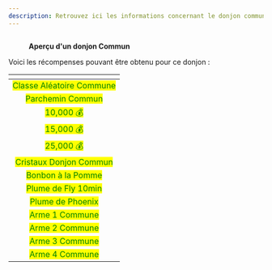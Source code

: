 ```yaml
---
description: Retrouvez ici les informations concernant le donjon commun
---
```


<figure><img src="../.gitbook/assets/image (23).png" alt=""><figcaption><p><strong>Aperçu d'un donjon Commun</strong></p></figcaption></figure>

Voici les récompenses pouvant être obtenu pour ce donjon : 
<table data-header-hidden>
  <thead>
    <tr>
      <th align="center"></th>
    </tr>
  </thead>
  <tbody>
    <tr>
      <td align="center"><mark style="color:green;">Classe Aléatoire Commune</mark></td>
    </tr>
    <tr>
      <td align="center"><mark style="color:green;">Parchemin Commun</mark></td>
    </tr>
    <tr>
      <td align="center"><mark style="color:green;">10,000 💰</mark></td>
    </tr>
    <tr>
      <td align="center"><mark style="color:green;">15,000 💰</mark></td>
    </tr>
    <tr>
      <td align="center"><mark style="color:green;">25,000 💰</mark></td>
    </tr>
    <tr>
      <td align="center"><mark style="color:green;">Cristaux Donjon Commun</mark></td>
    </tr>
    <tr>
      <td align="center"><mark style="color:green;">Bonbon à la Pomme</mark></td>
    </tr>
    <tr>
      <td align="center"><mark style="color:green;">Plume de Fly 10min</mark></td>
    </tr>
    <tr>
      <td align="center"><mark style="color:green;">Plume de Phoenix</mark></td>
    </tr>
    <tr>
      <td align="center"><mark style="color:green;">Arme 1 Commune</mark></td>
    </tr>
    <tr>
      <td align="center"><mark style="color:green;">Arme 2 Commune</mark></td>
    </tr>
    <tr>
      <td align="center"><mark style="color:green;">Arme 3 Commune</mark></td>
    </tr>
    <tr>
      <td align="center"><mark style="color:green;">Arme 4 Commune</mark></td>
    </tr>
  </tbody>
</table>